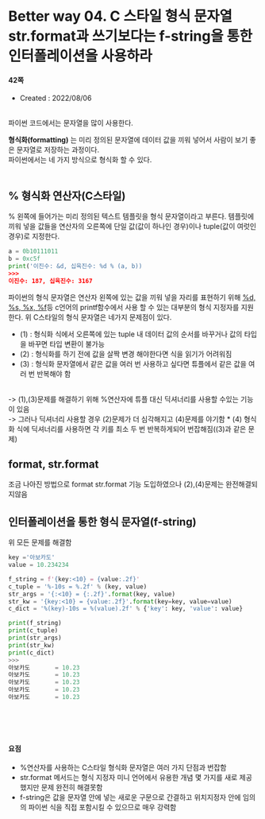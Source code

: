 # Better way 04. C 스타일 형식 문자열 str.format과 쓰기보다는 f-string을 통한 인터폴레이션을 사용하라

#### 42쪽

* Created : 2022/08/06  
 
<br>
파이썬 코드에서는 문자열을 많이 사용한다. <br>

**형식화(formatting)** 는 미리 정의된 문자열에 데이터 값을 끼워 넣어서 사람이 보기 좋은 문자열로 저장하는 과정이다.<br>
파이썬에서는 네 가지 방식으로 형식화 할 수 있다. 
<br><br>

## % 형식화 연산자(C스타일)
% 왼쪽에 들어가는 미리 정의된 텍스트 템플릿을 형식 문자열이라고 부른다.
템플릿에 끼워 넣을 값들을 연산자의 오른쪽에 단일 값(값이 하나인 경우)이나 tuple(값이 여럿인 경우)로 지정한다.
```python
a = 0b10111011
b = 0xc5f
print('이진수: &d, 십육진수: %d % (a, b))
>>>
이진수: 187, 십육진수: 3167
```
파이썬의 형식 문자열은 연산자 왼쪽에 있는 값을 끼워 넣을 자리를 표현하기 위해 [%d, %s, %x, %f](https://planharry.tistory.com/11)등 c언어의 printf함수에서 사용 할 수 있는 대부분의 형식 지정자를 지원한다.
위 C스타일의 형식 문자열은 네가지 문제점이 있다.
* (1) : 형식화 식에서 오른쪽에 있는 tuple 내 데이터 값의 순서를 바꾸거나 값의 타입을 바꾸면 타입 변환이 불가능
* (2) : 형식화를 하기 전에 값을 살짝 변경 해야한다면 식을 읽기가 어려워짐 
* (3) : 형식화 문자열에서 같은 값을 여러 번 사용하고 싶다면 튜플에서 같은 값을 여러 번 반복해야 함
<br>
-> (1),(3)문제를 해결하기 위해 %연산자에 튜플 대신 딕셔너리를 사용할 수있는 기능이 있음 
<br>
-> 그러나 딕셔너리 사용할 경우 (2)문제가 더 심각해지고 (4)문제를 야기함
* (4) 형식화 식에 딕셔너리를 사용하면 각 키를 최소 두 번 반복하게되어 번잡해짐((3)과 같은 문제)
<br>

## format, str.format
조금 나아진 방법으로 format str.format 기능 도입하였으나 (2),(4)문제는 완전해결되지않음

## 인터폴레이션을 통한 형식 문자열(f-string)
위 모든 문제를 해결함 
```python
key ='아보카도'
value = 10.234234

f_string = f'{key:<10} = {value:.2f}'
c_tuple = '%-10s = %.2f' % (key, value)
str_args = '{:<10} = {:.2f}'.format(key, value)
str_kw = '{key:<10} = {value:.2f}'.format(key=key, value=value)
c_dict = '%(key)-10s = %(value).2f' % {'key': key, 'value': value}

print(f_string)
print(c_tuple)
print(str_args)
print(str_kw)
print(c_dict)
>>>
아보카도       = 10.23
아보카도       = 10.23
아보카도       = 10.23
아보카도       = 10.23
아보카도       = 10.23
```
<br>
<br>
<br>

#### 요점
* %연산자를 사용하는 C스타일 형식화 문자열은 여러 가지 단점과 번잡함
* str.format 메서드는 형식 지정자 미니 언어에서 유용한 개념 몇 가지를 새로 제공했지만 문제 완전히 해결못함
* f-string은 값을 문자열 안에 넣는 새로운 구문으로 간결하고 위치지정자 안에 임의의 파이썬 식을 직접 포함시킬 수 있으므로 매우 강력함

